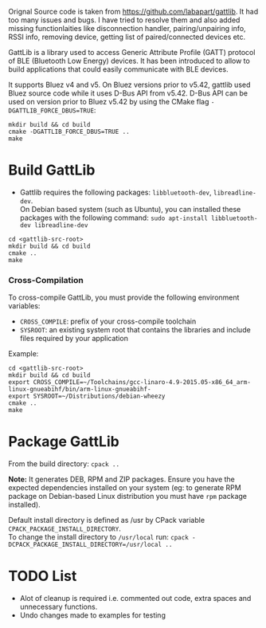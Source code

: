 Orignal Source code is taken from https://github.com/labapart/gattlib. It had too many issues and bugs. I have tried to resolve them and also added missing functionlaities like disconnection handler, pairing/unpairing info, RSSI info, removing device, getting list of paired/connected devices etc. 

GattLib is a library used to access Generic Attribute Profile (GATT) protocol of BLE (Bluetooth Low Energy) devices.
It has been introduced to allow to build applications that could easily communicate with BLE devices.

It supports Bluez v4 and v5. On Bluez versions prior to v5.42, gattlib used Bluez source code while it uses D-Bus API 
from v5.42. D-Bus API can be used on version prior to Bluez v5.42 by using the CMake flag `-DGATTLIB_FORCE_DBUS=TRUE`:

```
mkdir build && cd build
cmake -DGATTLIB_FORCE_DBUS=TRUE ..
make
```
Build GattLib
=============

* Gattlib requires the following packages: `libbluetooth-dev`, `libreadline-dev`.  
On Debian based system (such as Ubuntu), you can installed these packages with the
following command: `sudo apt-install libbluetooth-dev libreadline-dev`

```
cd <gattlib-src-root>
mkdir build && cd build
cmake ..
make
```
### Cross-Compilation

To cross-compile GattLib, you must provide the following environment variables:

- `CROSS_COMPILE`: prefix of your cross-compile toolchain
- `SYSROOT`: an existing system root that contains the libraries and include files required by your application

Example:

```
cd <gattlib-src-root>
mkdir build && cd build
export CROSS_COMPILE=~/Toolchains/gcc-linaro-4.9-2015.05-x86_64_arm-linux-gnueabihf/bin/arm-linux-gnueabihf-
export SYSROOT=~/Distributions/debian-wheezy
cmake ..
make
```

Package GattLib
===============

From the build directory: `cpack ..`

**Note:** It generates DEB, RPM and ZIP packages. Ensure you have the expected dependencies
 installed on your system (eg: to generate RPM package on Debian-based Linux distribution
  you must have `rpm` package installed).

Default install directory is defined as /usr by CPack variable `CPACK_PACKAGE_INSTALL_DIRECTORY`.  
To change the install directory to `/usr/local` run: `cpack -DCPACK_PACKAGE_INSTALL_DIRECTORY=/usr/local ..`

TODO List
=========

- Alot of cleanup is required i.e. commented out code, extra spaces and unnecessary functions.
- Undo changes made to examples for testing

